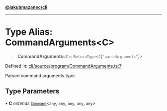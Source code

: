 [**@jakubmazanec/cli**](../README.md)

---

# Type Alias: CommandArguments\<C\>

> **CommandArguments**\<`C`\>: `ReturnType`\<`C`\[`"parseArguments"`\]\>

Defined in:
[cli/source/program/CommandArguments.ts:7](https://github.com/jakubmazanec/tools/blob/adfe44f908094c1d1cdf19837842b33066bbd9d7/packages/cli/source/program/CommandArguments.ts#L7)

Parsed command arguments type.

## Type Parameters

• **C** _extends_ [`Command`](../classes/Command.md)\<`any`, `any`, `any`, `any`, `any`\>
